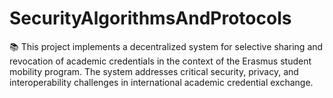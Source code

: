 # SecurityAlgorithmsAndProtocols
 📚 This project implements a decentralized system for selective sharing and revocation of academic credentials in the context of the Erasmus student mobility program. The system addresses critical security, privacy, and interoperability challenges in international academic credential exchange. 
